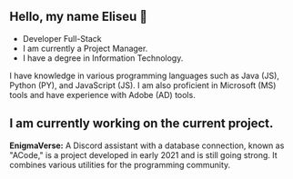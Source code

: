 
## Hello, my name Eliseu 🐼

- Developer Full-Stack 
- I am currently a Project Manager.
- I have a degree in Information Technology.

I have knowledge in various programming languages such as Java (JS), Python (PY), and JavaScript (JS). I am also proficient in Microsoft (MS) tools and have experience with Adobe (AD) tools.

## I am currently working on the current project.

**EnigmaVerse:** A Discord assistant with a database connection, known as "ACode," is a project developed in early 2021 and is still going strong. It combines various utilities for the programming community.

